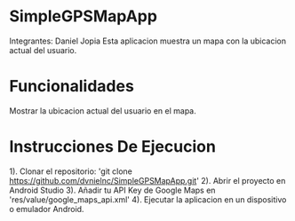# SimpleGPSMapApp
Integrantes: Daniel Jopia
Esta aplicacion muestra un mapa con la ubicacion actual del usuario.


# Funcionalidades
Mostrar la ubicacion actual del usuario en el mapa.

# Instrucciones De Ejecucion
1). Clonar el repositorio: 'git clone https://github.com/dvnielnc/SimpleGPSMapApp.git'
2). Abrir el proyecto en Android Studio
3). Añadir tu API Key de Google Maps en 'res/value/google_maps_api.xml'
4). Ejecutar la aplicacion en un dispositivo o emulador Android.
